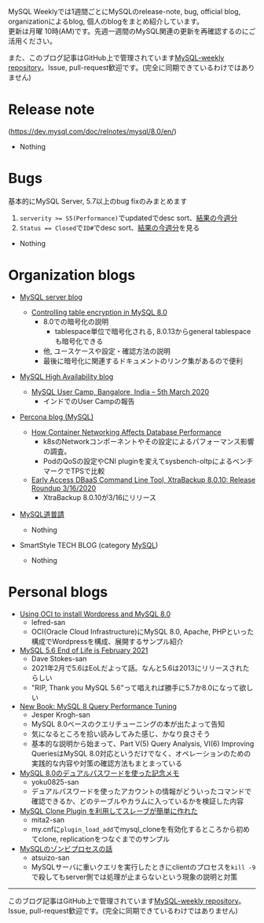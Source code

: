 MySQL Weeklyでは1週間ごとにMySQLのrelease-note, bug, official blog, organizationによるblog, 個人のblogをまとめ紹介しています。  
更新は月曜 10時(AM)です。先週一週間のMySQL関連の更新を再確認するのにご活用ください。

また、このブログ記事はGitHub上で管理されています[MySQL-weekly repository](https://github.com/tom--bo/MySQL-weekly)。Issue, pull-request歓迎です。(完全に同期できているわけではありません)


# Release note

(https://dev.mysql.com/doc/relnotes/mysql/8.0/en/)

- Nothing

# Bugs

基本的にMySQL Server, 5.7以上のbug fixのみまとめます

1. `serverity >= S5(Performance)`でupdatedでdesc sort、[結果の今週分](https://bugs.mysql.com/search.php?cmd=display&status=All&severity=-5&os=5&bug_age=0&order_by=mtime&direction=ASC&limit=30&mine=0&reorder_by=mtime)
1. `Status == Closed`で`ID#`でdesc sort、[結果の今週分](https://bugs.mysql.com/search.php?search_for=&status=Closed&severity=&limit=10&order_by=id&cmd=display&direction=DESC&os=0&phpver=&bug_age=0)を見る

- Nothing

# Organization blogs

- [MySQL server blog](https://mysqlserverteam.com/)
  - [Controlling table encryption in MySQL 8.0](https://mysqlserverteam.com/controlling-table-encryption-in-mysql-8-0/)
    - 8.0での暗号化の説明
      - tablespace単位で暗号化される, 8.0.13からgeneral tablespaceも暗号化できる
    - 他, ユースケースや設定・確認方法の説明
    - 最後に暗号化に関連するドキュメントのリンク集があるので便利

- [MySQL High Availability blog](https://mysqlhighavailability.com/)
  - [MySQL User Camp, Bangalore, India – 5th March 2020](https://mysqlhighavailability.com/mysql-user-camp-bangalore-india-5th-march-2020/)
    - インドでのUser Campの報告

- [Percona blog (MySQL)](https://www.percona.com/blog/)
  - [How Container Networking Affects Database Performance](https://www.percona.com/blog/2020/03/18/how-container-networking-affects-database-performance/)
    - k8sのNetworkコンポーネントやその設定によるパフォーマンス影響の調査。
    - PodのQoSの設定やCNI pluginを変えてsysbench-oltpによるベンチマークでTPSで比較
  - [Early Access DBaaS Command Line Tool, XtraBackup 8.0.10: Release Roundup 3/16/2020](https://www.percona.com/blog/2020/03/16/early-access-dbaas-command-line-tool-xtrabackup-8-0-10-release-roundup-3-16-2020/)
    - XtraBackup 8.0.10が3/16にリリース

- [MySQL道普請](https://gihyo.jp/dev/serial/01/mysql-road-construction-news)
  - Nothing

- SmartStyle TECH BLOG (category [MySQL](https://www.s-style.co.jp/blog/category/tech/mysql/))
  - Nothing



# Personal blogs

- [Using OCI to install Wordpress and MySQL 8.0](https://lefred.be/content/using-oci-to-install-wordpress-and-mysql-8-0/)
  - lefred-san
  - OCI(Oracle Cloud Infrastructure)にMySQL 8.0, Apache, PHPといった構成でWordpressを構成、展開するサンプル紹介
- [MySQL 5.6 End of Life is February 2021](https://elephantdolphin.blogspot.com/)
  - Dave Stokes-san
  - 2021年2月で5.6はEoLだよって話。なんと5.6は2013にリリースされたらしい
  - "RIP, Thank you MySQL 5.6"って唱えれば勝手に5.7か8.0になって欲しい
- [New Book: MySQL 8 Query Performance Tuning](https://mysql.wisborg.dk/2020/03/21/new-book-mysql-8-query-performance-tuning/)
  - Jesper Krogh-san
  - MySQL 8.0ベースのクエリチューニングの本が出たよって告知
  - 気になるところを拾い読みしてみた感じ、かなり良さそう
  - 基本的な説明から始まって、Part V(5) Query Analysis, VI(6) Improving QueriesはMySQL 8.0対応というだけでなく、オペレーションのための実践的な内容や対策の確認方法もまとまっている
- [MySQL 8.0のデュアルパスワードを使った記念メモ](https://yoku0825.blogspot.com/2020/03/mysql-80.html)
  - yoku0825-san
  - デュアルパスワードを使ったアカウントの情報がどういったコマンドで確認できるか、どのテーブルやカラムに入っているかを検証した内容
- [MySQL Clone Plugin を利用してスレーブが簡単に作れた](https://mita2db.hateblo.jp/entry/2020/03/20/124905)
  - mita2-san
  - my.cnfに`plugin_load_add`でmysql_cloneを有効化するところから初めてclone, replicationをつなぐまでのサンプル
- [MySQLのゾンビプロセスの話](https://atsuizo.hatenadiary.jp/entry/2020/03/16/090000)
  - atsuizo-san
  - MySQLサーバに重いクエリを実行したときにclientのプロセスを`kill -9`で殺してもserver側では処理が止まらないという現象の説明と対策



-----

このブログ記事はGitHub上で管理されています[MySQL-weekly repository](https://github.com/tom--bo/MySQL-weekly)。Issue, pull-request歓迎です。(完全に同期できているわけではありません)
